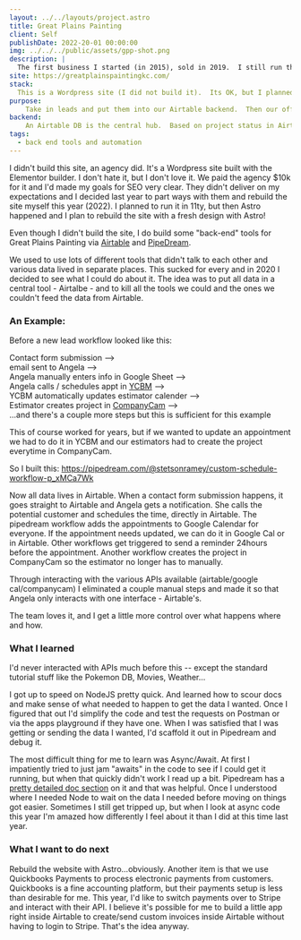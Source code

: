 ```yaml
---
layout: ../../layouts/project.astro
title: Great Plains Painting
client: Self
publishDate: 2022-20-01 00:00:00
img: ../../../public/assets/gpp-shot.png
description: |
  The first business I started (in 2015), sold in 2019.  I still run the tech and help occasionally with business functions.
site: https://greatplainspaintingkc.com/
stack:
  This is a Wordpress site (I did not build it).  Its OK, but I planned to rebuild it in Astro.  I've done extensive work swapping over our backend scheduling, customer tracking so that it lives in one tool (Airtable) instead of many tools.
purpose:
    Take in leads and put them into our Airtable backend.  Then our office manager can call and schedule in person estimates and the backend automation takes care of scheduling confirmation & reminders.  The automations also create the customer in the others tools we use automatically, and if we sell the project automations move it over to production so the production team can schedule and manage things.
backend:
    An Airtable DB is the central hub.  Based on project status in Airtable various automations are run, either directly through webhooks from Airtable, or through Pipedream/NodeJS if I need to do fancier things.
tags:
  - back end tools and automation
---
```


I didn't build this site, an agency did.  It's a Wordpress site built with the Elementor builder.  I don't hate it, but I don't love it.  We paid the agency $10k for it and I'd made my goals for SEO very clear.  They didn't deliver on my expectations and I decided last year to part ways with them and rebuild the site myself this year (2022).  I planned to run it in 11ty, but then Astro happened and I plan to rebuild the site with a fresh design with Astro!

Even though I didn't build the site, I do build some "back-end" tools for Great Plains Painting via [Airtable](https://www.airtable.com/) and [PipeDream](https://pipedream.com/).

We used to use lots of different tools that didn't talk to each other and various data lived in separate places.  This sucked for every and in 2020 I decided to see what I could do about it.  The idea was to put all data in a central tool - Airtalbe - and to kill all the tools we could and the ones we couldn't feed the data from Airtable.

### An Example:

Before a new lead workflow looked like this:

Contact form submission --><br>
email sent to Angela --><br>
Angela manually enters info in Google Sheet --><br>
Angela calls / schedules appt in [YCBM](https://youcanbook.me/) --><br>
YCBM automatically updates estimator calender --><br>
Estimator creates project in [CompanyCam](https://companycam.com) --><br>
...and there's a couple more steps but this is sufficient for this example

This of course worked for years, but if we wanted to update an appointment we had to do it in YCBM and our estimators had to create the project everytime in CompanyCam.

So I built this: https://pipedream.com/@stetsonramey/custom-schedule-workflow-p_xMCa7Wk

Now all data lives in Airtable.  When a contact form submission happens, it goes straight to Airtable and Angela gets a notification.  She calls the potential customer and schedules the time, directly in Airtable.  The pipedream workflow adds the appointments to Google Calendar for everyone.  If the appointment needs updated, we can do it in Google Cal or in Airtable.  Other workflows get triggered to send a reminder 24hours before the appointment.  Another workflow creates the project in CompanyCam so the estimator no longer has to manually.

Through interacting with the various APIs available (airtable/google cal/companycam) I eliminated a couple manual steps and made it so that Angela only interacts with one interface - Airtable's.

The team loves it, and I get a little more control over what happens where and how.

### What I learned

I'd never interacted with APIs much before this -- except the standard tutorial stuff like the Pokemon DB, Movies, Weather...

I got up to speed on NodeJS pretty quick.  And learned how to scour docs and make sense of what needed to happen to get the data I wanted.  Once I figured that out I'd simplify the code and test the requests on Postman or via the apps playground if they have one.  When I was satisfied that I was getting or sending the data I wanted, I'd scaffold it out in Pipedream and debug it.

The most difficult thing for me to learn was Async/Await.  At first I impatiently tried to just jam "awaits" in the code to see if I could get it running, but when that quickly didn't work I read up a bit.  Pipedream has a [pretty detailed doc section](https://pipedream.com/docs/workflows/steps/code/async/) on it and that was helpful.  Once I understood where I needed Node to wait on the data I needed before moving on things got easier.  Sometimes I still get tripped up, but when I look at async code this year I'm amazed how differently I feel about it than I did at this time last year.

### What I want to do next

Rebuild the website with Astro...obviously.  Another item is that we use Quickbooks Payments to process electronic payments from customers.  Quickbooks is a fine accounting platform, but their payments setup is less than desirable for me.  This year, I'd like to switch payments over to Stripe and interact with their API.  I believe it's possible for me to build a little app right inside Airtable to create/send custom invoices inside Airtable without having to login to Stripe.  That's the idea anyway.

